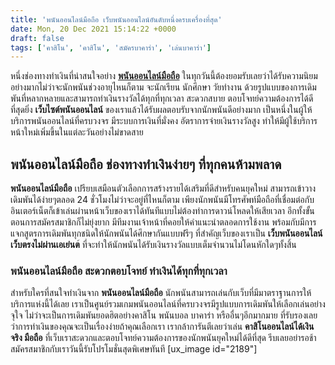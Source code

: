 ```yaml
---
title: 'พนันออนไลน์มือถือ เว็บพนันออนไลน์อันดับหนึ่งครบเครื่องที่สุด'
date: Mon, 20 Dec 2021 15:14:22 +0000
draft: false
tags: ['คาสิโน', 'คาสิโน', 'สมัครบาคาร่า', 'เล่นบาคาร่า']
---
```


หนึ่งช่องทางทำเงินที่น่าสนใจอย่าง [**พนันออนไลน์มือถือ**](/archives/) ในทุกวันนี้ต้องยอมรับเลยว่าได้รับความนิยมอย่างมากไม่ว่าจะนักพนันช่วงอายุไหนก็ตาม จะนักเรียน นักศึกษา วัยทำงาน ด้วยรูปแบบของการเดิมพันที่หลากหลายและสามารถทำเงินรางวัลได้ทุกที่ทุกเวลา สะดวกสบาย ตอบโจทย์ความต้องการได้ดีที่สุดยิ่ง **เว็บไซต์พนันออนไลน์** ของเราแล้วได้รับผลตอบรับจากนักพนันดีอย่างมาก เป็นหนึ่งในผู้ให้บริการพนันออนไลน์ที่ครบวงจร มีระบบการเงินที่มั่งคง อัตราการจ่ายเงินรางวัลสูง ทำให้มีผู้ใช้บริการหน้าใหม่เพิ่มขึ้นในแต่ละวันอย่างไม่ขาดสาย

**พนันออนไลน์มือถือ ช่องทางทำเงินง่ายๆ ที่ทุกคนห้ามพลาด**
---------------------------------------------------------

**พนันออนไลน์มือถือ** เปรียบเสมือนตัวเลือกการสร้างรายได้เสริมที่ดีสำหรับคนยุคใหม่ สามารถเข้าวางเดิมพันได้ง่ายๆตลอด 24 ชั่วโมงไม่ว่าจะอยู่ที่ไหนก็ตาม เพียงนักพนันมีโทรศัพท์มือถือที่เชื่อมต่อกับอินเตอร์เน็ตก็เข้าเล่นผ่านหน้าเว็บของเราได้ทันทีแบบไม่ต้องทำการดาวน์โหลดให้เสียเวลา อีกทั้งขั้นตอนการสมัครสมาชิกก็ไม่ยุ่งยาก มีทีมงานเจ้าหน้าที่คอยให้คำแนะนำตลอดการใช้งาน พร้อมกับมีการแจกสูตรการเดิมพันทุกชนิดให้นักพนันได้ศึกษากันแบบฟรีๆ ที่สำคัญเว็บของเราเป็น **เว็บพนันออนไลน์ เว็บตรงไม่ผ่านเอเย่นต**์ ที่จะทำให้นักพนันได้รับเงินรางวัลแบบเต็มจำนวนไม่โดนหักใดๆทั้งสิ้น

### **พนันออนไลน์มือถือ สะดวกตอบโจทย์ ทำเงินได้ทุกที่ทุกเวลา**

สำหรับใครที่สนใจทำเงินจาก **พนันออนไลน์มือถือ** นักพนันสามารถเล่นกับเว็บที่มีมาตราฐานการให้บริการแห่งนี้ได้เลย เราเป็นศูนย์รวมเกมพนันออนไลน์ที่ครบวงจรมีรูปแบบการเดิมพันให้เลือกเล่นอย่างจุใจ ไม่ว่าจะเป็นการเดิมพันยอดฮิตอย่างคาสิโน พนันบอล บาคาร่า หรืออื่นๆอีกมากมาย ที่รับรองเลยว่าการทำเงินของคุณจะเป็นเรื่องง่ายถ้าคุณเลือกเรา เรากล้าการันตีเลยว่าเล่น **คาสิโนออนไลน์ได้เงินจริง มือถือ** ที่เว็บเราสะดวกและตอบโจทย์ความต้องการของนักพนันยุคใหม่ได้ดีที่สุด รีบเลยอย่ารอช้าสมัครสมาชิกกับเราวันนี้รับโปรโมชั่นสุดพิเศษทันที \[ux\_image id="2189"\]